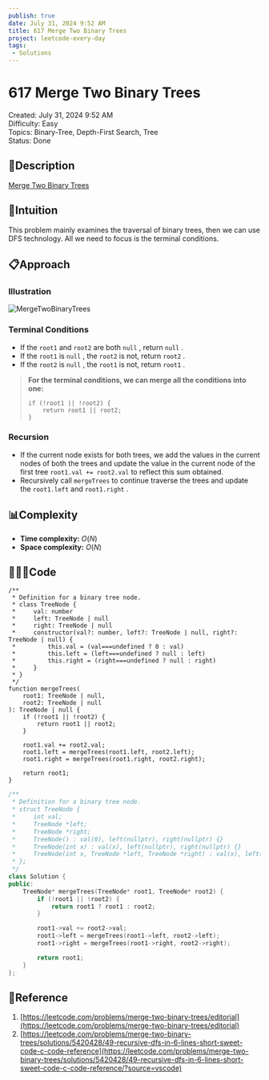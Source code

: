 ```yaml
---
publish: true
date: July 31, 2024 9:52 AM
title: 617 Merge Two Binary Trees
project: leetcode-every-day
tags:
 - Solutions
---
```


# 617 Merge Two Binary Trees

Created: July 31, 2024 9:52 AM<br>
Difficulty: Easy<br>
Topics: Binary-Tree, Depth-First Search, Tree<br>
Status: Done<br>

## 📖Description

[Merge Two Binary Trees](https://leetcode.com/problems/merge-two-binary-trees/description)

## 🤔Intuition

This problem mainly examines the traversal of binary trees, then we can use DFS technology. All we need to focus is the terminal conditions.

## 📋Approach

### **Illustration**

![MergeTwoBinaryTrees](/images/617-Merge-Two-Binary-Trees.png)

### Terminal Conditions

- If the `root1` and `root2` are both `null` , return `null` .
- If the `root1` is `null` , the `root2` is not, return `root2` .
- If the `root2` is `null` , the `root1` is not, return `root1` .

> **For the terminal conditions, we can merge all the conditions into one:**
>
>
> ```tsx
> if (!root1 || !root2) {
>     return root1 || root2;
> }
> ```
>

### Recursion

- If the current node exists for both trees, we add the values in the current nodes of both the trees and update the value in the current node of the first tree `root1.val += root2.val` to reflect this sum obtained.
- Recursively call `mergeTrees` to continue traverse the trees and update the `root1.left` and `root1.right` .

## 📊Complexity

- **Time complexity:** $O(N)$
- **Space complexity:** $O(N)$

## 🧑🏻‍💻Code

```tsx
/**
 * Definition for a binary tree node.
 * class TreeNode {
 *     val: number
 *     left: TreeNode | null
 *     right: TreeNode | null
 *     constructor(val?: number, left?: TreeNode | null, right?: TreeNode | null) {
 *         this.val = (val===undefined ? 0 : val)
 *         this.left = (left===undefined ? null : left)
 *         this.right = (right===undefined ? null : right)
 *     }
 * }
 */
function mergeTrees(
    root1: TreeNode | null,
    root2: TreeNode | null
): TreeNode | null {
    if (!root1 || !root2) {
        return root1 || root2;
    }

    root1.val += root2.val;
    root1.left = mergeTrees(root1.left, root2.left);
    root1.right = mergeTrees(root1.right, root2.right);

    return root1;
}
```

```cpp
/**
 * Definition for a binary tree node.
 * struct TreeNode {
 *     int val;
 *     TreeNode *left;
 *     TreeNode *right;
 *     TreeNode() : val(0), left(nullptr), right(nullptr) {}
 *     TreeNode(int x) : val(x), left(nullptr), right(nullptr) {}
 *     TreeNode(int x, TreeNode *left, TreeNode *right) : val(x), left(left), right(right) {}
 * };
 */
class Solution {
public:
    TreeNode* mergeTrees(TreeNode* root1, TreeNode* root2) {
        if (!root1 || !root2) {
            return root1 ? root1 : root2;
        }

        root1->val += root2->val;
        root1->left = mergeTrees(root1->left, root2->left);
        root1->right = mergeTrees(root1->right, root2->right);

        return root1;
    }
};
```

## 🔖Reference

1. [https://leetcode.com/problems/merge-two-binary-trees/editorial](https://leetcode.com/problems/merge-two-binary-trees/editorial)
2. [https://leetcode.com/problems/merge-two-binary-trees/solutions/5420428/49-recursive-dfs-in-6-lines-short-sweet-code-c-code-reference](https://leetcode.com/problems/merge-two-binary-trees/solutions/5420428/49-recursive-dfs-in-6-lines-short-sweet-code-c-code-reference/?source=vscode)
